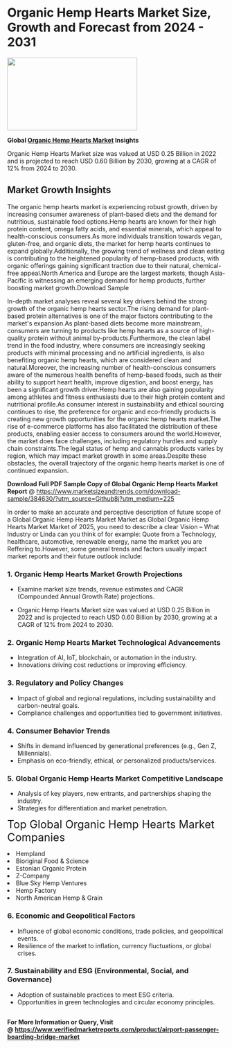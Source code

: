 <H1>Organic Hemp Hearts Market Size, Growth and Forecast from 2024 - 2031</H1><img class="aligncenter size-medium wp-image-584254" src="https://thirdeyenews.in/wp-content/uploads/2024/09/Global-Market-Research-300x168.jpeg" alt="" width="300" height="168" /><p><strong>Global&nbsp;<a href="https://www.marketsizeandtrends.com/download-sample/384630/?utm_source=Github8j?utm_medium=225">Organic Hemp Hearts Market</a> Insights</strong></p><p>Organic Hemp Hearts Market size was valued at USD 0.25 Billion in 2022 and is projected to reach USD 0.60 Billion by 2030, growing at a CAGR of 12% from 2024 to 2030.</p><p><h2>Market Growth Insights</h2> <p>The organic hemp hearts market is experiencing robust growth, driven by increasing consumer awareness of plant-based diets and the demand for nutritious, sustainable food options.Hemp hearts are known for their high protein content, omega fatty acids, and essential minerals, which appeal to health-conscious consumers.As more individuals transition towards vegan, gluten-free, and organic diets, the market for hemp hearts continues to expand globally.Additionally, the growing trend of wellness and clean eating is contributing to the heightened popularity of hemp-based products, with organic offerings gaining significant traction due to their natural, chemical-free appeal.North America and Europe are the largest markets, though Asia-Pacific is witnessing an emerging demand for hemp products, further boosting market growth.Download Sample </p> <p>In-depth market analyses reveal several key drivers behind the strong growth of the organic hemp hearts sector.The rising demand for plant-based protein alternatives is one of the major factors contributing to the market's expansion.As plant-based diets become more mainstream, consumers are turning to products like hemp hearts as a source of high-quality protein without animal by-products.Furthermore, the clean label trend in the food industry, where consumers are increasingly seeking products with minimal processing and no artificial ingredients, is also benefiting organic hemp hearts, which are considered clean and natural.Moreover, the increasing number of health-conscious consumers aware of the numerous health benefits of hemp-based foods, such as their ability to support heart health, improve digestion, and boost energy, has been a significant growth driver.Hemp hearts are also gaining popularity among athletes and fitness enthusiasts due to their high protein content and nutritional profile.As consumer interest in sustainability and ethical sourcing continues to rise, the preference for organic and eco-friendly products is creating new growth opportunities for the organic hemp hearts market.The rise of e-commerce platforms has also facilitated the distribution of these products, enabling easier access to consumers around the world.However, the market does face challenges, including regulatory hurdles and supply chain constraints.The legal status of hemp and cannabis products varies by region, which may impact market growth in some areas.Despite these obstacles, the overall trajectory of the organic hemp hearts market is one of continued expansion.</p><p><span class=""><strong>Download Full PDF Sample Copy of Global Organic Hemp Hearts Market Report</strong> @ <a href="https://www.marketsizeandtrends.com/download-sample/384630/?utm_source=Github8j?utm_medium=225" target="_blank">https://www.marketsizeandtrends.com/download-sample/384630/?utm_source=Github8j?utm_medium=225</a></span></p><p>In order to make an accurate and perceptive description of future scope of a Global&nbsp;Organic Hemp Hearts Market Market as Global&nbsp;Organic Hemp Hearts Market Market of 2025, you need to describe a clear Vision &ndash; What Industry or Linda can you think of for example: Quote from a Technology, healthcare, automotive, renewable energy, name the market you are Reffering to.However, some general trends and factors usually impact market reports and their future outlook include:</p><h3>1.&nbsp;<strong>Organic Hemp Hearts Market Growth Projections</strong></h3><ul><li>Examine market size trends, revenue estimates and CAGR (Compounded Annual Growth Rate) projections.</li><li><p>Organic Hemp Hearts Market size was valued at USD 0.25 Billion in 2022 and is projected to reach USD 0.60 Billion by 2030, growing at a CAGR of 12% from 2024 to 2030.</p></li></ul><h3>2.&nbsp;<strong>Organic Hemp Hearts Market Technological Advancements</strong></h3><ul><li>Integration of AI, IoT, blockchain, or automation in the industry.</li><li>Innovations driving cost reductions or improving efficiency.</li></ul><h3>3.&nbsp;<strong>Regulatory and Policy Changes</strong></h3><ul><li>Impact of global and regional regulations, including sustainability and carbon-neutral goals.</li><li>Compliance challenges and opportunities tied to government initiatives.</li></ul><h3>4.&nbsp;<strong>Consumer Behavior Trends</strong></h3><ul><li>Shifts in demand influenced by generational preferences (e.g., Gen Z, Millennials).</li><li>Emphasis on eco-friendly, ethical, or personalized products/services.</li></ul><h3>5.&nbsp;<strong>Global Organic Hemp Hearts Market Competitive Landscape</strong></h3><ul><li>Analysis of key players, new entrants, and partnerships shaping the industry.</li><li>Strategies for differentiation and market penetration.</li></ul><p data-pm-slice="1 1 []"><span style="color: inherit; font-family: inherit; font-size: 25px;">Top Global Organic Hemp Hearts Market Companies</span></p><div class="" data-test-id=""><p><li>Hempland</li><li> Bioriginal Food & Science</li><li> Estonian Organic Protein</li><li> Z-Company</li><li> Blue Sky Hemp Ventures</li><li> Hemp Factory</li><li> North American Hemp & Grain</li></p></div><h3>6.&nbsp;<strong>Economic and Geopolitical Factors</strong></h3><ul><li>Influence of global economic conditions, trade policies, and geopolitical events.</li><li>Resilience of the market to inflation, currency fluctuations, or global crises.</li></ul><h3>7.&nbsp;<strong>Sustainability and ESG (Environmental, Social, and Governance)</strong></h3><ul><li>Adoption of sustainable practices to meet ESG criteria.</li><li>Opportunities in green technologies and circular economy principles.</li></ul><h2><strong style="font-size: 14px;">For More Information or Query, Visit @&nbsp;</strong><a style="background-color: #ffffff; font-size: 14px;" href="https://www.marketsizeandtrends.com/report/organic-hemp-hearts-market/" target="_blank">https://www.verifiedmarketreports.com/product/airport-passenger-boarding-bridge-market</a></h2>